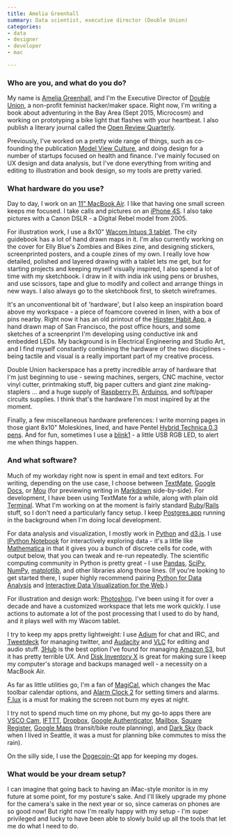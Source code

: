 ```yaml
---
title: Amelia Greenhall
summary: Data scientist, executive director (Double Union)
categories:
- data
- designer
- developer
- mac

---
```


### Who are you, and what do you do?

My name is [Amelia Greenhall](http://www.ameliagreenhall.com/ "Amelia's website."), and I'm the Executive Director of [Double Union](http://doubleunion.org/ "A feminist hacker space in San Francisco."), a non-profit feminist hacker/maker space. Right now, I'm writing a book about adventuring in the Bay Area (Sept 2015, Microcosm) and working on prototyping a bike light that flashes with your heartbeat. I also publish a literary journal called the [Open Review Quarterly](http://openreviewquarterly.com/ "Amelia's literary journal.").

Previously, I've worked on a pretty wide range of things, such as co-founding the publication [Model View Culture](http://modelviewculture.com/ "A tech and diversity publication."), and doing design for a number of startups focused on health and finance. I've mainly focused on UX design and data analysis, but I've done everything from writing and editing to illustration and book design, so my tools are pretty varied.

### What hardware do you use?

Day to day, I work on an [11" MacBook Air][macbook-air]. I like that having one small screen keeps me focused. I take calls and pictures on an [iPhone 4S][iphone-4s]. I also take pictures with a Canon DSLR - a Digital Rebel model from 2005.

For illustration work, I use a 8x10" [Wacom Intuos 3 tablet][intuos]. The city guidebook has a lot of hand drawn maps in it. I'm also currently working on the cover for Elly Blue's Zombies and Bikes zine, and designing stickers, screenprinted posters, and a couple zines of my own. I really love how detailed, polished and layered drawing with a tablet lets me get, but for starting projects and keeping myself visually inspired, I also spend a lot of time with my sketchbook. I draw in it with india ink using pens or brushes, and use scissors, tape and glue to modify and collect and arrange things in new ways. I also always go to the sketchbook first, to sketch wireframes.

It's an unconventional bit of 'hardware', but I also keep an inspiration board above my workspace - a piece of foamcore covered in linen, with a box of pins nearby. Right now it has an old printout of the [Hipster Habit App](http://hipsterhabitapp.com/ "A printable habit book."), a hand drawn map of San Francisco, the post office hours, and some sketches of a screenprint I'm developing using conductive ink and embedded LEDs. My background is in Electrical Engineering and Studio Art, and I find myself constantly combining the hardware of the two disciplines - being tactile and visual is a really important part of my creative process.

Double Union hackerspace has a pretty incredible array of hardware that I'm just beginning to use - sewing machines, sergers, CNC machine, vector vinyl cutter, printmaking stuff, big paper cutters and giant zine making-staplers ... and a huge supply of [Raspberry Pi][raspberry-pi], [Arduinos][arduino], and soft/paper circuits supplies. I think that's the hardware I'm most inspired by at the moment.

Finally, a few miscellaneous hardware preferences: I write morning pages in those giant 8x10" Moleskines, lined, and have Pentel [Hybrid Technica 0.3 pens][hybrid-technica-0.3mm]. And for fun, sometimes I use a [blink1][] - a little USB RGB LED, to alert me when things happen.

### And what software?

Much of my workday right now is spent in email and text editors. For writing, depending on the use case, I choose between [TextMate][], [Google Docs][google-docs], or [Mou][] (for previewing writing in [Markdown][] side-by-side). For development, I have been using TextMate for a while, along with plain old [Terminal][]. What I'm working on at the moment is fairly standard [Ruby][]/[Rails][] stuff, so I don't need a particularly fancy setup. I keep [Postgres.app][postgres.app] running in the background when I'm doing local development.

For data analysis and visualization, I mostly work in [Python][] and [d3.js][]. I use [IPython Notebook][ipython-notebook] for interactively exploring data - it's a little like [Mathematica][] in that it gives you a bunch of discrete cells for code, with output below, that you can tweak and re-run repeatedly. The scientific computing community in Python is pretty great - I use [Pandas][], [SciPy][], [NumPy][], [matplotlib][], and other libraries along those lines. (If you're looking to get started there, I super highly recommend pairing [Python for Data Analysis](http://shop.oreilly.com/product/0636920023784.do "A book about using Python for data analysis.") and [Interactive Data Visualization for the Web](http://chimera.labs.oreilly.com/books/1230000000345/ "A book about displaying interactive data on the web.").)

For illustration and design work: [Photoshop][]. I've been using it for over a decade and have a customized workspace that lets me work quickly. I use actions to automate a lot of the post processing that I used to do by hand, and it plays well with my Wacom tablet.

I try to keep my apps pretty lightweight: I use [Adium][] for chat and IRC, and [Tweetdeck][] for managing twitter, and [Audacity][] and [VLC][] for editing and audio stuff. [3Hub][] is the best option I've found for managing [Amazon S3][s3], but it has pretty terrible UX. And [Disk Inventory X][disk-inventory-x] is great for making sure I keep my computer's storage and backups managed well - a necessity on a MacBook Air.

As far as little utilities go, I'm a fan of [MagiCal][], which changes the Mac toolbar calendar options, and [Alarm Clock 2][alarm-clock] for setting timers and alarms. [F.lux][] is a must for making the screen not burn my eyes at night.

I try not to spend much time on my phone, but my go-to apps there are [VSCO Cam][vsco-cam-ios], [IFTTT][ifttt-ios], [Dropbox][dropbox-ios], [Google Authenticator][google-authenticator-ios], [Mailbox][], [Square Register][square-register-ios], [Google Maps][google-maps-ios] (transit/bike route planning), and [Dark Sky][dark-sky-ios] (back when I lived in Seattle, it was a must for planning bike commutes to miss the rain).

On the silly side, I use the [Dogecoin-Qt][dogecoin] app for keeping my doges.

### What would be your dream setup?

I can imagine that going back to having an iMac-style monitor is in my future at some point, for my posture's sake. And I'll likely upgrade my phone for the camera's sake in the next year or so, since cameras on phones are so good now! But right now I'm really happy with my setup - I'm super privileged and lucky to have been able to slowly build up all the tools that let me do what I need to do.

[arduino]: http://www.arduino.cc/ "Open-source prototyping hardware."
[blink1]: https://blink1.thingm.com/ "A programmable USB LED indicator light."
[hybrid-technica-0.3mm]: https://www.amazon.com/Pentel-Hybrid-Technica-Ultra-KN103-A/dp/B003VV5M4O "A pen."
[intuos]: https://www.wacom.com/en-us/products/pen-tablets/intuos "A pen tablet."
[iphone-4s]: https://en.wikipedia.org/wiki/IPhone_4S "A smartphone."
[macbook-air]: https://www.apple.com/macbook-air/ "A very thin laptop."
[raspberry-pi]: https://en.wikipedia.org/wiki/Raspberry_Pi "A single-board hackable computer."
[3hub]: http://s3browser.com/ "A Mac client for Amazon's S3."
[adium]: https://en.wikipedia.org/wiki/Adium "A multi-protocol chat application for the Mac."
[alarm-clock]: http://osx.iusethis.com/app/alarmclock2 "An alarm clock application for Mac OS X."
[audacity]: https://sourceforge.net/projects/audacity/ "An open-source, cross-platform audio editor."
[d3.js]: https://d3js.org/ "A Javascript framework for manipulating data."
[dark-sky-ios]: https://darksky.net/app/ "A weather app."
[disk-inventory-x]: http://www.derlien.com "An application for Mac OS X that shows a breakdown of disk usage."
[dogecoin]: https://github.com/dogecoin/dogecoin "A client for the virtual currency."
[dropbox-ios]: https://www.dropbox.com/iphoneapp "An iOS version of the syncing software."
[f.lux]: https://justgetflux.com/ "A tool to make the colour of your screen adapt to the current time of day."
[google-authenticator-ios]: https://itunes.apple.com/us/app/google-authenticator/id388497605 "An app providing 2-step login verification for your accounts."
[google-docs]: https://en.wikipedia.org/wiki/Google_Docs "A web-based office suite."
[google-maps-ios]: https://itunes.apple.com/us/app/id585027354 "An app for the map service."
[ifttt-ios]: https://itunes.apple.com/us/app/ifttt/id660944635 "An app for the flexible web utility."
[ipython-notebook]: http://ipython.org/notebook.html "A web-based Python environment."
[magical]: http://www.charcoaldesign.co.uk/magical "An alternate date/time menubar item for Mac OS X."
[mailbox]: http://www.mailboxapp.com/ "A email client."
[markdown]: https://daringfireball.net/projects/markdown/ "An email-like format for marking up text."
[mathematica]: http://www.wolfram.com/mathematica/ "Computation and simulation software."
[matplotlib]: https://matplotlib.org/ "A Python library for 2D plotting."
[mou]: http://25.io/mou/ "A Markdown text editor for the Mac."
[numpy]: http://www.numpy.org/ "A Python package for scientific computing."
[pandas]: http://pandas.pydata.org/ "A Python data analysis library."
[photoshop]: https://www.adobe.com/products/photoshop.html "A bitmap image editor."
[postgres.app]: http://postgresapp.com "A bundled installation of Postgres for Mac OS X."
[python]: https://www.python.org/ "An interpreted scripting language."
[rails]: https://rubyonrails.org/ "A Ruby-based web framework."
[ruby]: https://www.ruby-lang.org/en/ "An interpreted scripting language."
[s3]: https://aws.amazon.com/s3/ "Cloud-based Internet storage magic."
[scipy]: https://www.scipy.org/ "A collection of scientific tools for Python."
[square-register-ios]: https://itunes.apple.com/us/app/square-register/id335393788 "An app for accepting credit cards via a dedicated card reader."
[terminal]: https://en.wikipedia.org/wiki/Terminal_(OS_X) "A console application included with Mac OS X."
[textmate]: https://macromates.com/ "A text editor for the Mac."
[tweetdeck]: https://about.twitter.com/products/tweetdeck "A multi-column Twitter client."
[vlc]: http://www.videolan.org/vlc/ "An open-source media player."
[vsco-cam-ios]: https://itunes.apple.com/app/vsco-cam/id588013838 "A camera app."
